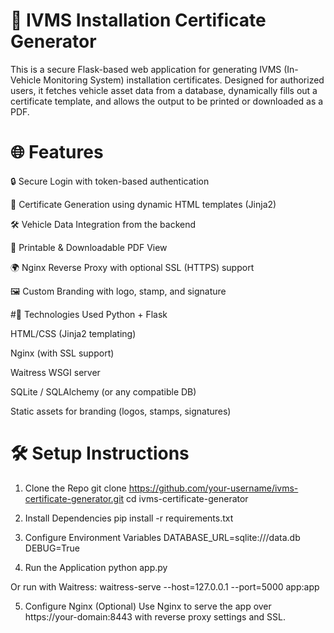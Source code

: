 # 🚗 IVMS Installation Certificate Generator
This is a secure Flask-based web application for generating IVMS (In-Vehicle Monitoring System) installation certificates. Designed for authorized users, it fetches vehicle asset data from a database, dynamically fills out a certificate template, and allows the output to be printed or downloaded as a PDF.

# 🌐 Features
🔒 Secure Login with token-based authentication

🧾 Certificate Generation using dynamic HTML templates (Jinja2)

🛠️ Vehicle Data Integration from the backend

📄 Printable & Downloadable PDF View

🌍 Nginx Reverse Proxy with optional SSL (HTTPS) support

🖼️ Custom Branding with logo, stamp, and signature


#🚀 Technologies Used
Python + Flask

HTML/CSS (Jinja2 templating)

Nginx (with SSL support)

Waitress WSGI server

SQLite / SQLAlchemy (or any compatible DB)

Static assets for branding (logos, stamps, signatures)

# 🛠️ Setup Instructions
1. Clone the Repo
git clone https://github.com/your-username/ivms-certificate-generator.git
cd ivms-certificate-generator


2. Install Dependencies
pip install -r requirements.txt

3. Configure Environment Variables
DATABASE_URL=sqlite:///data.db
DEBUG=True

4. Run the Application
python app.py

Or run with Waitress:
waitress-serve --host=127.0.0.1 --port=5000 app:app

5. Configure Nginx (Optional)
Use Nginx to serve the app over https://your-domain:8443 with reverse proxy settings and SSL.
